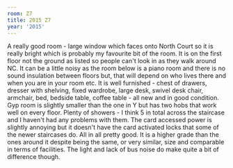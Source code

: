 ```yaml
---
room: Z7
title: 2015 Z7
year: '2015'
---
```


A really good room - large window which faces onto North Court so it is  really bright which is probably my favourite bit of the room. It is on the first floor not the ground as listed so people can't look in as they walk around NC. It can be a little noisy as the room below is a piano room and there is no sound insulation between floors but, that will depend on who lives there and when you are in your room etc. It is well furnished - chest of drawers, dresser with shelving, fixed wardrobe, large desk, swivel desk chair, armchair, bed, bedside table, coffee table - all new and in good condition. Gyp room is slightly smaller than the one in Y but has two hobs that work well on every floor. Plenty of showers - I think 5 in total across the staircase and I haven't had any problems with them. The card accessed power is slightly annoying but it doesn't have the card activated locks that some of the newer staircases do. All in all pretty good. It is a higher grade than the ones around it despite being the same, or very similar, size and comparable in terms of facilities. The light and lack of bus noise do make quite a bit of difference though.